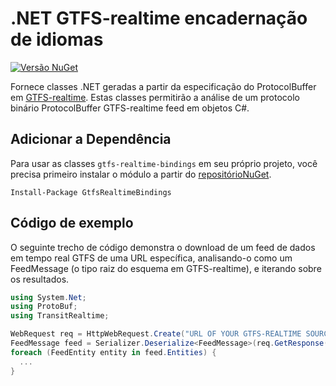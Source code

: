 # .NET GTFS-realtime encadernação de idiomas

[![Versão NuGet](https://badge.fury.io/nu/GtfsRealtimeBindings.svg)](http://badge.fury.io/nu/GtfsRealtimeBindings)

Fornece classes .NET geradas a partir da especificação do ProtocolBuffer em [GTFS-realtime](https://github.com/google/transit/tree/master/gtfs-realtime). Estas classes permitirão a análise de um protocolo binário ProtocolBuffer GTFS-realtime feed em objetos C#.

## Adicionar a Dependência

Para usar as classes `gtfs-realtime-bindings` em seu próprio projeto, você precisa primeiro instalar o módulo a partir do [repositórioNuGet](https://www.nuget.org/packages/GtfsRealtimeBindings/).

    Install-Package GtfsRealtimeBindings

## Código de exemplo

O seguinte trecho de código demonstra o download de um feed de dados em tempo real GTFS de uma URL específica, analisando-o como um FeedMessage (o tipo raiz do esquema em GTFS-realtime), e iterando sobre os resultados.

```csharp
using System.Net;
using ProtoBuf;
using TransitRealtime;

WebRequest req = HttpWebRequest.Create("URL OF YOUR GTFS-REALTIME SOURCE GOES HERE");
FeedMessage feed = Serializer.Deserialize<FeedMessage>(req.GetResponse().GetResponseStream());
foreach (FeedEntity entity in feed.Entities) {
  ...
}
```

